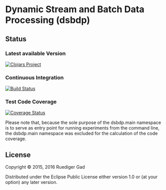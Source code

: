 # Dynamic Stream and Batch Data Processing (dsbdp)

## Status

### Latest available Version

[![Clojars Project](https://img.shields.io/clojars/v/dsbdp.svg)](https://clojars.org/dsbdp)

### Continuous Integration

[![Build Status](https://travis-ci.org/ruedigergad/dsbdp.svg?branch=master)](https://travis-ci.org/ruedigergad/dsbdp)

### Test Code Coverage

[![Coverage Status](https://coveralls.io/repos/github/ruedigergad/dsbdp/badge.svg?branch=master)](https://coveralls.io/github/ruedigergad/dsbdp?branch=master)

Please note that, because the sole purpose of the dsbdp.main namespace is to serve as entry point for running experiments from the command line, the dsbdp.main namespace was excluded for the calculation of the code coverage.

## License

Copyright © 2015, 2016 Ruediger Gad

Distributed under the Eclipse Public License either version 1.0 or (at
your option) any later version.

